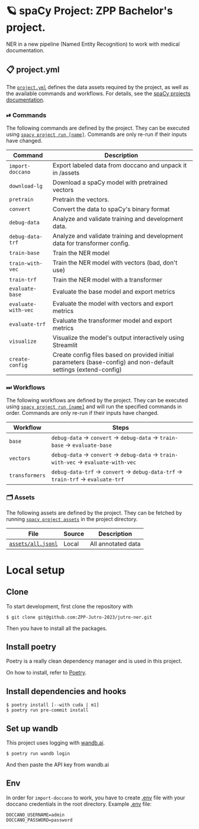 <!-- SPACY PROJECT: AUTO-GENERATED DOCS START (do not remove) -->

# 🪐 spaCy Project: ZPP Bachelor's project.

NER in a new pipeline (Named Entity Recognition) to work with medical documentation.

## 📋 project.yml

The [`project.yml`](project.yml) defines the data assets required by the
project, as well as the available commands and workflows. For details, see the
[spaCy projects documentation](https://spacy.io/usage/projects).

### ⏯ Commands

The following commands are defined by the project. They
can be executed using [`spacy project run [name]`](https://spacy.io/api/cli#project-run).
Commands are only re-run if their inputs have changed.

| Command | Description |
| --- | --- |
| `import-doccano` | Export labeled data from doccano and unpack it in /assets |
| `download-lg` | Download a spaCy model with pretrained vectors |
| `pretrain` | Pretrain the vectors. |
| `convert` | Convert the data to spaCy's binary format |
| `debug-data` | Analyze and validate training and development data. |
| `debug-data-trf` | Analyze and validate training and development data for transformer config. |
| `train-base` | Train the NER model |
| `train-with-vec` | Train the NER model with vectors (bad, don't use) |
| `train-trf` | Train the NER model with a transformer |
| `evaluate-base` | Evaluate the base model and export metrics |
| `evaluate-with-vec` | Evaluate the model with vectors and export metrics |
| `evaluate-trf` | Evaluate the transformer model and export metrics |
| `visualize` | Visualize the model's output interactively using Streamlit |
| `create-config` | Create config files based on provided initial parameters (base-config) and non-default settings (extend-config) |

### ⏭ Workflows

The following workflows are defined by the project. They
can be executed using [`spacy project run [name]`](https://spacy.io/api/cli#project-run)
and will run the specified commands in order. Commands are only re-run if their
inputs have changed.

| Workflow | Steps |
| --- | --- |
| `base` | `debug-data` &rarr; `convert` &rarr; `debug-data` &rarr; `train-base` &rarr; `evaluate-base` |
| `vectors` | `debug-data` &rarr; `convert` &rarr; `debug-data` &rarr; `train-with-vec` &rarr; `evaluate-with-vec` |
| `transformers` | `debug-data-trf` &rarr; `convert` &rarr; `debug-data-trf` &rarr; `train-trf` &rarr; `evaluate-trf` |

### 🗂 Assets

The following assets are defined by the project. They can
be fetched by running [`spacy project assets`](https://spacy.io/api/cli#project-assets)
in the project directory.

| File | Source | Description |
| --- | --- | --- |
| [`assets/all.jsonl`](assets/all.jsonl) | Local | All annotated data |

<!-- SPACY PROJECT: AUTO-GENERATED DOCS END (do not remove) -->

# Local setup
## Clone
To start development, first clone the repository with
```
$ git clone git@github.com:ZPP-Jutro-2023/jutro-ner.git
```
Then you have to install all the packages.

## Install poetry
Poetry is a really clean dependency manager and is used in this project.

On how to install, refer to [Poetry](https://python-poetry.org/docs/).

## Install dependencies and hooks
```
$ poetry install [--with cuda | m1]
$ poetry run pre-commit install
```

## Set up wandb
This project uses logging with [wandb.ai](https://wandb.ai/).
```
$ poetry run wandb login
```
And then paste the API key from wandb.ai

## Env
In order for `import-doccano` to work, you have to create [.env](./.env) file with your doccano credentials in the root directory.
Example [.env]() file:
```
DOCCANO_USERNAME=admin
DOCCANO_PASSWORD=password
```
